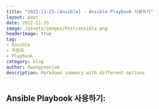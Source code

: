 ```yaml
---
title: "2022-11-25-[Ansible] - Ansible Playbook 사용하기"
layout: post
date: 2022-11-25
image: /assets/images/Post/ansible.png
headerImage: true
tag:
- Ansible
- 자동화
- Playbook
category: blog
author: hwangyoonjae
description: Markdown summary with different options
---
```


## Ansible Playbook 사용하기:
